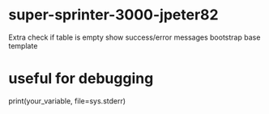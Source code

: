 # super-sprinter-3000-jpeter82

Extra
check if table is empty
show success/error messages
bootstrap
base template

# useful for debugging
print(your_variable, file=sys.stderr)